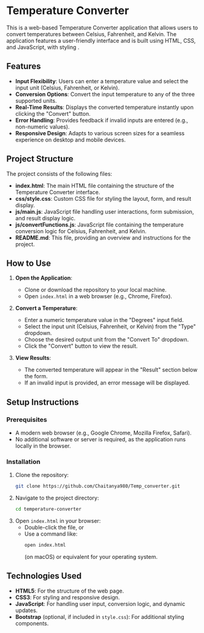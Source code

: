 

# Temperature Converter

This is a web-based Temperature Converter application that allows users to convert temperatures between Celsius, Fahrenheit, and Kelvin. The application features a user-friendly interface and is built using HTML, CSS, and JavaScript, with styling .

## Features

- **Input Flexibility**: Users can enter a temperature value and select the input unit (Celsius, Fahrenheit, or Kelvin).
- **Conversion Options**: Convert the input temperature to any of the three supported units.
- **Real-Time Results**: Displays the converted temperature instantly upon clicking the "Convert" button.
- **Error Handling**: Provides feedback if invalid inputs are entered (e.g., non-numeric values).
- **Responsive Design**: Adapts to various screen sizes for a seamless experience on desktop and mobile devices.

## Project Structure

The project consists of the following files:

- **index.html**: The main HTML file containing the structure of the Temperature Converter interface.
- **css/style.css**: Custom CSS file for styling the layout, form, and result display.
- **js/main.js**: JavaScript file handling user interactions, form submission, and result display logic.
- **js/convertFunctions.js**: JavaScript file containing the temperature conversion logic for Celsius, Fahrenheit, and Kelvin.
- **README.md**: This file, providing an overview and instructions for the project.

## How to Use

1. **Open the Application**:
   - Clone or download the repository to your local machine.
   - Open `index.html` in a web browser (e.g., Chrome, Firefox).

2. **Convert a Temperature**:
   - Enter a numeric temperature value in the "Degrees" input field.
   - Select the input unit (Celsius, Fahrenheit, or Kelvin) from the "Type" dropdown.
   - Choose the desired output unit from the "Convert To" dropdown.
   - Click the "Convert" button to view the result.

3. **View Results**:
   - The converted temperature will appear in the "Result" section below the form.
   - If an invalid input is provided, an error message will be displayed.

## Setup Instructions

### Prerequisites
- A modern web browser (e.g., Google Chrome, Mozilla Firefox, Safari).
- No additional software or server is required, as the application runs locally in the browser.

### Installation
1. Clone the repository:
   ```bash
   git clone https://github.com/Chaitanya980/Temp_converter.git
   ```
2. Navigate to the project directory:
   ```bash
   cd temperature-converter
   ```
3. Open `index.html` in your browser:
   - Double-click the file, or
   - Use a command like:
     ```bash
     open index.html
     ```
     (on macOS) or equivalent for your operating system.

## Technologies Used

- **HTML5**: For the structure of the web page.
- **CSS3**: For styling and responsive design.
- **JavaScript**: For handling user input, conversion logic, and dynamic updates.
- **Bootstrap** (optional, if included in `style.css`): For additional styling components.

